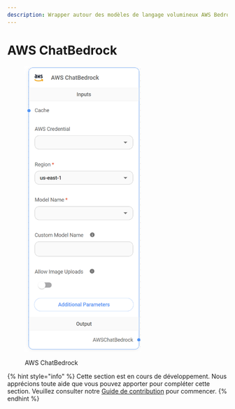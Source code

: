 ```yaml
---
description: Wrapper autour des modèles de langage volumineux AWS Bedrock utilisant le point de terminaison Chat.
---
```


# AWS ChatBedrock

<figure><img src="../../../.gitbook/assets/image (10) (1) (1) (1) (1) (2).png" alt="" width="265"><figcaption><p>AWS ChatBedrock</p></figcaption></figure>

{% hint style="info" %}
Cette section est en cours de développement. Nous apprécions toute aide que vous pouvez apporter pour compléter cette section. Veuillez consulter notre [Guide de contribution](broken-reference) pour commencer.
{% endhint %}